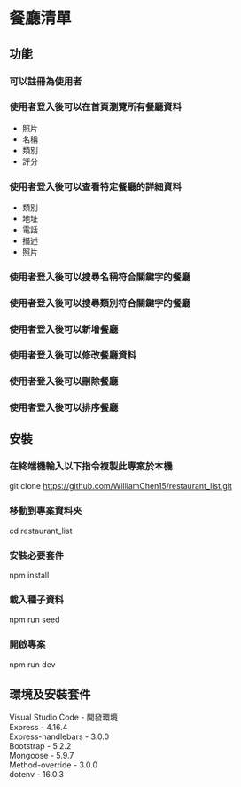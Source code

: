 # 餐廳清單  

## 功能  
### 可以註冊為使用者

### 使用者登入後可以在首頁瀏覽所有餐廳資料  
- 照片  
- 名稱  
- 類別  
- 評分  
### 使用者登入後可以查看特定餐廳的詳細資料  
- 類別  
- 地址  
- 電話  
- 描述  
- 照片    
### 使用者登入後可以搜尋名稱符合關鍵字的餐廳  
### 使用者登入後可以搜尋類別符合關鍵字的餐廳  
### 使用者登入後可以新增餐廳  
### 使用者登入後可以修改餐廳資料  
### 使用者登入後可以刪除餐廳  
### 使用者登入後可以排序餐廳  

## 安裝  
### 在終端機輸入以下指令複製此專案於本機
git clone https://github.com/WilliamChen15/restaurant_list.git
### 移動到專案資料夾
cd restaurant_list
### 安裝必要套件
npm install 
### 載入種子資料  
npm run seed
### 開啟專案
npm run dev

## 環境及安裝套件
Visual Studio Code - 開發環境  
Express - 4.16.4  
Express-handlebars - 3.0.0  
Bootstrap - 5.2.2  
Mongoose - 5.9.7  
Method-override - 3.0.0  
dotenv - 16.0.3  
